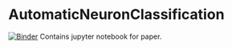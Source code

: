 # AutomaticNeuronClassification
[![Binder](https://mybinder.org/badge_logo.svg)](https://mybinder.org/v2/gh/pseastham/AutomaticNeuronClassification/tree/master/HEAD)
Contains jupyter notebook for paper.
